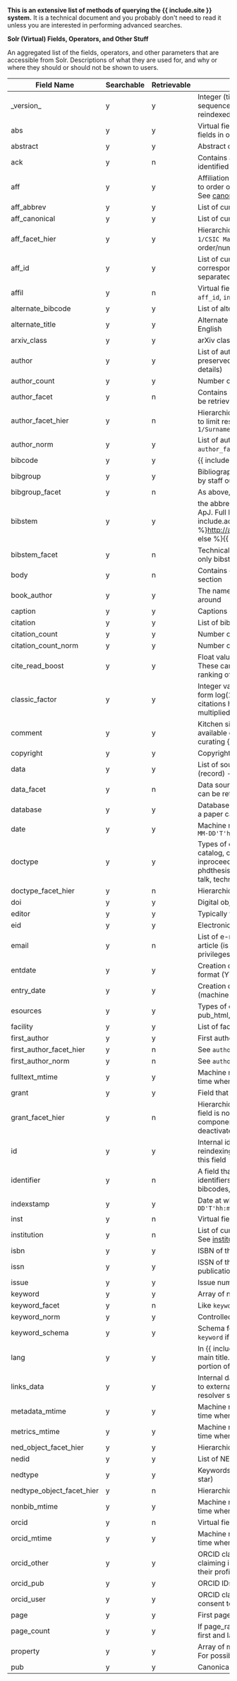 **This is an extensive list of methods of querying the {{ include.site }} system.**
It is a technical document and you probably don't need to read it unless you are interested in performing advanced searches.

**Solr (Virtual) Fields, Operators, and Other Stuff**

An aggregated list of the fields, operators, and other parameters that are accessible from Solr. Descriptions of what they are used for, and why or where they should or should not be shown to users.


 |                     Field Name | Searchable | Retrievable | Explanation |
 |  ----------------------------- | - | - | ----------- |
 |                    \_version\_ | y | y | Integer (timestamp-like) indicating internal versioning sequence, if it has changed it means the record has been reindexed |
 |                            abs | y | y | Virtual field to search across `title`, `keyword`, `abstract` fields in one operation |
 |                       abstract | y | y | Abstract of the record |
 |                            ack | y | n | Contains acknowledgements extracted from fulltexts (if identified in article). |
 |                            aff | y | y | Affiliation strings of authors (raw data), values correspond to order of `author` field. Multiple values separated by `;`. See [canonical data](https://github.com/adsabs/CanonicalAffiliations/blob/master/parent_child.tsv) for all things `aff_`|
 |                     aff_abbrev | y | y | List of curated institution abbreviations for a given paper |
 |                  aff_canonical | y | y | List of curated institution names |
 |                 aff_facet_hier | y | y | Hierarchical label consisting of `Level/Parent/Child` - i.e. `1/CSIC Madrid/Inst Phys`. List of values is *not* linked to order/number of authors. |
 |                         aff_id | y | y | List of curated affiliation IDs in a given paper, values correspond to order of `author` field. Multiple values separated by `;`|
 |                          affil | y | n | Virtual field searching across `aff_abbrev`, `aff_canonical`, `aff_id`, `institution`, `aff` |
 |              alternate_bibcode | y | y | List of alternate bibcodes for the document |
 |                alternate_title | y | y | Alternate title, usually when the original title is not in English |
 |                    arxiv_class | y | y | arXiv class the paper was submitted to |
 |                         author | y | y | List of authors on a paper (multivalued field, order is preserved; see `aff*` and `orcid*` fields for additional details) |
 |                   author_count | y | y | Number of authors on a paper (integer) |
 |                   author_facet | y | n | Contains normalized version of the author name, cannot be retrieved but useful for faceting |
 |              author_facet_hier | y | n | Hierarchical facet for author names, the levels can be used to limit result sets - i.e. `0/Surname` -> `1/Surname/N` or `1/Surname/Name` |
 |                    author_norm | y | y | List of authors with their first name initialized (see `author_facet`) |
 |                        bibcode | y | y | {{ include.site }} identifier of a paper |
 |                       bibgroup | y | y | Bibliographic group that the bibcode belongs to (curated by staff outside of {{ include.site }}) |
 |                 bibgroup_facet | y | n | As above, but can only be searched and faceted on |
 |                        bibstem | y | y | the abbreviated name of the journal or publication, e.g., ApJ. Full lists of bibstems can be found [here]({% if include.ads %}http://adsabs.harvard.edu/abs_doc/journal_abbr.html{% else %}{{ site.scix_base_url }}/journalsdb{% endif %}) |
 |                  bibstem_facet | y | n | Technical field, used for faceting by publication. It contains only bibstems without volumes (eg. `Sci`) |
 |                           body | y | n | Contains extracted fulltext minus acknowledgements section |
 |                    book_author | y | y | The name will be also in `author` field; but not the other way around |
 |                        caption | y | y | Captions extracted from illustrations/tables |
 |                       citation | y | y | List of bibcodes that cite the paper |
 |                 citation_count | y | y | Number of citations the item has received |
 |            citation_count_norm | y | y | Number of citations normalized by `author_count` |
 |                cite_read_boost | y | y | Float values containing normalized (float) boost factors. These can be used with functional queries to modify ranking of results. |
 |                 classic_factor | y | y | Integer value containing a popularity boost factor, of the form log(1 + cites + norm_reads), where number of citations has been normalized and the whole value is multiplied by 5000 and then cast to Integer. |
 |                        comment | y | y | Kitchen sink for holding various bits of information not available elsewhere (probably only useful if you are curating {{ include.site }} records) |
 |                      copyright | y | y | Copyright given by the publisher |
 |                           data | y | y | List of sources that hold data associated with this paper (record) - format is `name:count`, i.e. `Chandra:3` |
 |                     data_facet | y | n | Data sources for the paper (without counts, but the counts can be retrieved when faceting on the values of this field) |
 |                       database | y | y | Database (collection) into which the paper was classified, a paper can belong to more than one|
 |                           date | y | y | Machine readable version of `pubdate`, time format: `YYYY-MM-DD'T'hh:mm:ss.SSS'Z'`|
 |                        doctype | y | y | Types of document: abstract, article, book, bookreview, catalog, circular, editorial, eprint, erratum, inbook, inproceedings, mastersthesis, misc, newsletter, obituary, phdthesis, pressrelease, proceedings, proposal, software, talk, techreport|
 |             doctype_facet_hier | y | n | Hierarchical facets consisting of nested document types |
 |                            doi | y | y | Digital object identifier |
 |                         editor | y | y | Typically for books or series, similar rules to `book_author` |
 |                            eid | y | y | Electronic id of the paper (equivalent of page number) |
 |                          email | y | n | List of e-mails for the authors that included them in the article (is only accessible to users with elevated privileges) |
 |                        entdate | y | y | Creation date of {{ include.site }} record in user-friendly format (YYYY-MM-DD) |
 |                     entry_date | y | y | Creation date of {{ include.site }} record in RFC 3339 (machine-readable) format |
 |                       esources | y | y | Types of electronic sources available for a record (e.g. pub_html, eprint_pdf) |
 |                       facility | y | y | List of facilities declared in paper (low count field for now) |
 |                   first_author | y | y | First author of the paper |
 |        first_author_facet_hier | y | n | See `author_facet_hier` |
 |              first_author_norm | y | n | See `author_norm` |
 |                 fulltext_mtime | y | y | Machine readable modification timestamp; corresponds to time when a fulltext was updated |
 |                          grant | y | y | Field that contains both grant ids and grant agencies. |
 |               grant_facet_hier | y | n | Hierarchical facet field which contains grant/grant_id. This field is not suitable for user queries, but rather for UI components. Term frequencies and positions are deactivated. |
 |                             id | y | y | Internal identifier of a record, does not change with reindexing but users are advised to not rely on contents of this field |
 |                     identifier | y | n | A field that can be used to search an array of alternative identifiers for the record. May contain alternative bibcodes, DOIs and/or arxiv ids. |
 |                     indexstamp | y | y | Date at which the record was indexed `YYYY-MM-DD'T'hh:mm:ss.SSS'Z'` |
 |                           inst | y | n | Virtual field to search across `aff_id`, and `institution` |
 |                    institution | y | n | List of curated affiliations (institutions) in a given paper. See [institution data](https://github.com/adsabs/CanonicalAffiliations/blob/master/parent_child.tsv)|
 |                           isbn | y | y | ISBN of the publication (this applies to books) |
 |                           issn | y | y | ISSN of the publication (applies to journals - ie. periodical publications) |
 |                          issue | y | y | Issue number of the journal that includes the article |
 |                        keyword | y | y | Array of normalized and non-normalized keywords |
 |                  keyword_facet | y | n | Like `keyword` but used for faceting |
 |                   keyword_norm | y | y | Controlled keywords, if it was identified |
 |                 keyword_schema | y | y | Schema for each controlled keyword, i.e., the schema of a `keyword` if it can be assigned |
 |                           lang | y | y | In {{ include.site }} this field contains a language of the main title. Currently, this value is present in a very small portion of records |
 |                     links_data | y | y | Internal data structure with information for generating links to external sources (API users are advised to use link resolver service instead) |
 |                 metadata_mtime | y | y | Machine readable modification timestamp; corresponds to time when bibliographic metadata was updated |
 |                  metrics_mtime | y | y | Machine readable modification timestamp; corresponds to time when citations metrics were updated |
 |          ned_object_facet_hier | y | y | Hierarchical `Level/Parent/Child` entry for NED objects |
 |                          nedid | y | y | List of NED IDs within a record |
 |                        nedtype | y | y | Keywords used to describe the NED type (e.g. galaxy, star) |
 |      nedtype_object_facet_hier | y | n | Hierarchical facet consisting of NED object type and ID |
 |                   nonbib_mtime | y | y | Machine readable modification timestamp; corresponds to time when non-bibliographic metadata was updated |
 |                          orcid | y | n | Virtual field to search across all orcid fields |
 |                    orcid_mtime | y | y | Machine readable modification timestamp; corresponds to time when data were fetched from ORCiD |
 |                    orcid_other | y | y | ORCID claims from users who used the {{ include.site }} claiming interface, but did not give us consent to show their profiles |
 |                      orcid_pub | y | y | ORCID IDs supplied by publishers |
 |                     orcid_user | y | y | ORCID claims from users who gave {{ include.site }} consent to expose their public profiles. |
 |                           page | y | y | First page of a record |
 |                     page_count | y | y | If page_range is present, gives the difference between the first and last page numbers in the range |
 |                       property | y | y | Array of miscellaneous flags associated with the record. For possible values see [Properties](search-syntax#properties).| 
 |                            pub | y | y | Canonical name of the publication the record appeared in |
